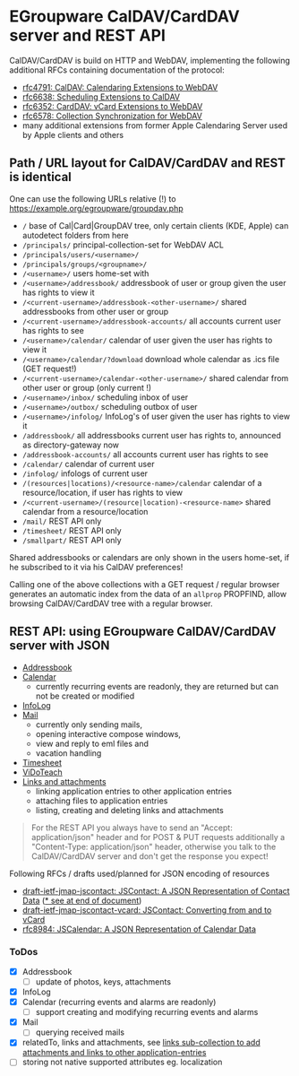 # EGroupware CalDAV/CardDAV server and REST API

CalDAV/CardDAV is build on HTTP and WebDAV, implementing the following additional RFCs containing documentation of the protocol:
* [rfc4791: CalDAV: Calendaring Extensions to WebDAV](https://datatracker.ietf.org/doc/html/rfc4791)
* [rfc6638: Scheduling Extensions to CalDAV](https://datatracker.ietf.org/doc/html/rfc6638)
* [rfc6352: CardDAV: vCard Extensions to WebDAV](https://datatracker.ietf.org/doc/html/rfc6352)
* [rfc6578: Collection Synchronization for WebDAV](https://datatracker.ietf.org/doc/html/rfc6578)
* many additional extensions from former Apple Calendaring Server used by Apple clients and others

## Path / URL layout for CalDAV/CardDAV and REST is identical

One can use the following URLs relative (!) to https://example.org/egroupware/groupdav.php

- ```/```                        base of Cal|Card|GroupDAV tree, only certain clients (KDE, Apple) can autodetect folders from here
- ```/principals/```             principal-collection-set for WebDAV ACL
- ```/principals/users/<username>/```
- ```/principals/groups/<groupname>/```
- ```/<username>/```             users home-set with
- ```/<username>/addressbook/``` addressbook of user or group <username> given the user has rights to view it
- ```/<current-username>/addressbook-<other-username>/``` shared addressbooks from other user or group
- ```/<current-username>/addressbook-accounts/``` all accounts current user has rights to see
- ```/<username>/calendar/```    calendar of user <username> given the user has rights to view it
- ```/<username>/calendar/?download``` download whole calendar as .ics file (GET request!)
- ```/<current-username>/calendar-<other-username>/``` shared calendar from other user or group (only current <username>!)
- ```/<username>/inbox/```       scheduling inbox of user <username>
- ```/<username>/outbox/```      scheduling outbox of user <username>
- ```/<username>/infolog/```     InfoLog's of user <username> given the user has rights to view it
- ```/addressbook/``` all addressbooks current user has rights to, announced as directory-gateway now
- ```/addressbook-accounts/``` all accounts current user has rights to see
- ```/calendar/```    calendar of current user
- ```/infolog/```     infologs of current user
- ```/(resources|locations)/<resource-name>/calendar``` calendar of a resource/location, if user has rights to view
- ```/<current-username>/(resource|location)-<resource-name>``` shared calendar from a resource/location
- ```/mail/```   REST API only
- ```/timesheet/```   REST API only
- ```/smallpart/```   REST API only

Shared addressbooks or calendars are only shown in the users home-set, if he subscribed to it via his CalDAV preferences!

Calling one of the above collections with a GET request / regular browser generates an automatic index
from the data of an ```allprop``` PROPFIND, allow browsing CalDAV/CardDAV tree with a regular browser.

## REST API: using EGroupware CalDAV/CardDAV server with JSON
- [Addressbook](Addressbook.md)
- [Calendar](Calendar.md) 
  * currently recurring events are readonly, they are returned but can not be created or modified
- [InfoLog](Infolog.md)
- [Mail](Mail.md) 
  * currently only sending mails, 
  * opening interactive compose windows, 
  * view and reply to eml files and 
  * vacation handling
- [Timesheet](Timesheet.md)
- [ViDoTeach](https://github.com/EGroupware/smallpart/blob/master/doc/RESP-API.md)
- [Links and attachments](Links-and-attachments.md)
  * linking application entries to other application entries
  * attaching files to application entries
  * listing, creating and deleting links and attachments

> For the REST API you always have to send an "Accept: application/json" header and for POST & PUT requests additionally 
> a "Content-Type: application/json" header, otherwise you talk to the CalDAV/CardDAV server and don't get the response you expect!

Following RFCs / drafts used/planned for JSON encoding of resources
* [draft-ietf-jmap-jscontact: JSContact: A JSON Representation of Contact Data](https://datatracker.ietf.org/doc/html/draft-ietf-jmap-jscontact) 
([* see at end of document](#implemented-changes-from-jscontact-draft-08))
* [draft-ietf-jmap-jscontact-vcard: JSContact: Converting from and to vCard](https://datatracker.ietf.org/doc/html/draft-ietf-jmap-jscontact-vcard/)
* [rfc8984: JSCalendar: A JSON Representation of Calendar Data](https://datatracker.ietf.org/doc/html/rfc8984)

### ToDos
- [x] Addressbook
  - [ ] update of photos, keys, attachments
- [X] InfoLog
- [X] Calendar (recurring events and alarms are readonly)
  - [ ] support creating and modifying recurring events and alarms
- [X] Mail
  - [ ] querying received mails
- [X] relatedTo, links and attachments, see [links sub-collection to add attachments and links to other application-entries](Links-and-attachments.md)
- [ ] storing not native supported attributes eg. localization